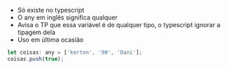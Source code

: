 - Só existe no typescript
- O any em inglês significa qualquer
- Avisa o TP que essa variável é de qualquer tipo, o typescript ignorar a tipagem dela
- Uso em última ocasião

```js
let coisas: any = ['kerton', '90', 'Dani'];
coisas.push(true);
```
